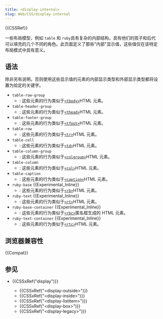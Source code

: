 ```yaml
---
title: <display-internal>
slug: Web/CSS/display-internal
---
```


{{CSSRef}}

一些布局模型，例如 `table` 和 `ruby`具有复杂的内部结构，具有他们的孩子和后代可以填充的几个不同的角色。此页面定义了那些"内部"显示值，这些值仅在该特定布局模式中具有意义。

## 语法

除非另有说明，否则使用这些显示值的元素的内部显示类型和外部显示类型都将设置为给定的关键字。

- `table-row-group`
  - : 这些元素的行为类似于[`<tbody>`](/zh-CN/docs/Web/HTML/Element/tbody)HTML 元素。
- `table-header-group`
  - : 这些元素的行为类似于[`<thead>`](/zh-CN/docs/Web/HTML/Element/thead)HTML 元素。
- `table-footer-group`
  - : 这些元素的行为类似于[`<tfoot>`](/zh-CN/docs/Web/HTML/Element/tfoot)HTML 元素。
- `table-row`
  - : 这些元素的行为类似于[`<tr>`](/zh-CN/docs/Web/HTML/Element/tr)HTML 元素。
- `table-cell`
  - : 这些元素的行为类似于[`<td>`](/zh-CN/docs/Web/HTML/Element/td)HTML 元素。
- `table-column-group`
  - : 这些元素的行为类似于[`<colgroup>`](/zh-CN/docs/Web/HTML/Element/colgroup)HTML 元素。
- `table-column`
  - : 这些元素的行为类似于[`<col>`](/zh-CN/docs/Web/HTML/Element/col)HTML 元素。
- `table-caption`
  - : 这些元素的行为类似于[`<caption>`](/zh-CN/docs/Web/HTML/Element/caption)HTML 元素。
- `ruby-base` {{Experimental_Inline}}
  - : 这些元素的行为类似于[`<rb>`](/zh-CN/docs/Web/HTML/Element/rb)HTML 元素。
- `ruby-text` {{Experimental_Inline}}
  - : 这些元素的行为类似于[`<rt>`](/zh-CN/docs/Web/HTML/Element/rt)HTML 元素。
- `ruby-base-container` {{Experimental_Inline}}
  - : 这些元素的行为类似于[`<rbc>`](/zh-CN/docs/Web/HTML/Element/rbc)匿名框生成的 HTML 元素。
- `ruby-text-container` {{Experimental_Inline}}
  - : 这些元素的行为类似于[`<rtc>`](/zh-CN/docs/Web/HTML/Element/rtc)HTML 元素。

## 浏览器兼容性

{{Compat}}

## 参见

- {{CSSxRef("display")}}

  - {{CSSxRef("&lt;display-outside&gt;")}}
  - {{CSSxRef("&lt;display-inside&gt;")}}
  - {{CSSxRef("&lt;display-listitem&gt;")}}
  - {{CSSxRef("&lt;display-box&gt;")}}
  - {{CSSxRef("&lt;display-legacy&gt;")}}
